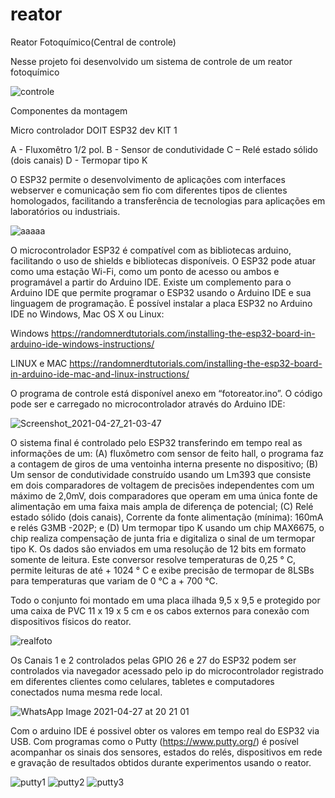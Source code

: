 # reator
Reator Fotoquímico(Central de controle)

Nesse projeto foi desenvolvido um sistema de controle de um reator fotoquímico

![controle](https://user-images.githubusercontent.com/9045259/116277535-f4736d80-a75b-11eb-9812-8094eb0a3acd.png)

Componentes da montagem

Micro controlador DOIT ESP32 dev KIT 1

A - Fluxomêtro 1/2 pol.
B - Sensor de condutividade
C – Relé estado sólido (dois canais)
D - Termopar tipo K

O ESP32 permite o desenvolvimento de aplicações com interfaces webserver e comunicação sem fio com diferentes tipos de clientes homologados, facilitando a transferência de tecnologias para aplicações em laboratórios ou industriais.

![aaaaa](https://user-images.githubusercontent.com/9045259/116328202-e3981b80-a79e-11eb-8143-9ca8f5bbdd0b.jpg)

O microcontrolador ESP32 é compatível com as bibliotecas arduino, facilitando o uso de shields e bibliotecas disponíveis. O ESP32 pode atuar como uma estação Wi-Fi, como um ponto de acesso ou ambos e programável a partir do Arduino IDE. Existe um complemento para o Arduino IDE que permite programar o ESP32 usando o Arduino IDE e sua linguagem de programação. É possível instalar a placa ESP32 no Arduino IDE no Windows, Mac OS X ou Linux:

Windows
https://randomnerdtutorials.com/installing-the-esp32-board-in-arduino-ide-windows-instructions/

LINUX e MAC
https://randomnerdtutorials.com/installing-the-esp32-board-in-arduino-ide-mac-and-linux-instructions/

O programa de controle está disponível anexo em “fotoreator.ino”. O código pode ser e carregado no microcontrolador através do Arduino IDE:

![Screenshot_2021-04-27_21-03-47](https://user-images.githubusercontent.com/9045259/116328282-104c3300-a79f-11eb-9c88-3de5c24319e4.png)

O sistema final é controlado pelo ESP32 transferindo em tempo real as informações de um: (A) fluxômetro com sensor de feito hall, o programa faz a contagem de giros de uma ventoinha interna presente no dispositivo; (B) Um sensor de condutividade construído usando um Lm393 que consiste em dois comparadores de voltagem de precisões independentes com um máximo de 2,0mV, dois comparadores que operam em uma única fonte de alimentação em uma faixa mais ampla de diferença de potencial; (C) Relé estado sólido (dois canais), Corrente da fonte alimentação (mínima): 160mA e relés G3MB -202P; e (D) Um termopar tipo K usando um chip MAX6675, o chip realiza compensação de junta fria e digitaliza o sinal de um termopar tipo K. Os dados são enviados em uma resolução de 12 bits em formato somente de leitura. Este conversor resolve temperaturas de 0,25 ° C, permite leituras de até + 1024 ° C e exibe precisão de termopar de 8LSBs para temperaturas que variam de 0 °C a + 700 °C.

Todo o conjunto foi montado em uma placa ilhada 9,5 x 9,5 e protegido por uma caixa de PVC 11 x 19 x 5 cm e os cabos externos para conexão com dispositivos físicos do reator.

![realfoto](https://user-images.githubusercontent.com/9045259/116277889-4d430600-a75c-11eb-9d7e-ed8edf68194c.jpeg)

Os Canais 1 e 2 controlados pelas GPIO 26 e 27 do ESP32 podem ser controlados via navegador acessado pelo ip do microcontrolador registrado em diferentes clientes como celulares, tabletes e computadores conectados numa mesma rede local.

![WhatsApp Image 2021-04-27 at 20 21 01](https://user-images.githubusercontent.com/9045259/116330580-32947f80-a7a4-11eb-9fdb-e2122e109e83.jpeg)

Com o arduino IDE é possivel obter os valores em tempo real do ESP32 via USB. Com programas como o Putty (https://www.putty.org/) é posível acompanhar os sinais dos sensores, estados do relés, dispositivos em rede e gravação de resultados obtidos durante experimentos usando o reator.

![putty1](https://user-images.githubusercontent.com/9045259/116330858-c6664b80-a7a4-11eb-8063-f78ebaeb81a3.png)
![putty2](https://user-images.githubusercontent.com/9045259/116330856-c5cdb500-a7a4-11eb-9aaa-bd7cc4ca3393.png)
![putty3](https://user-images.githubusercontent.com/9045259/116330855-c5351e80-a7a4-11eb-83b2-0880e8c11a5f.png)

